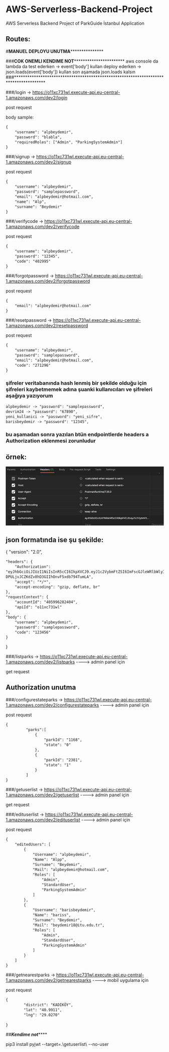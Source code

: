 # AWS-Serverless-Backend-Project
AWS Serverless Backend Project of ParkGuide İstanbul Application

## Routes: 

#**************************************************************MANUEL DEPLOYU UNUTMA*****************************************************************************

###******************************************************COK ONEMLI KENDIME NOT*****************************************************************************
aws console da lambda da test ederken -> event['body'] kullan
deploy ederken ->  json.loads(event['body'])  kullan
son aşamada json.loads kalsın
###**************************************************************************************

###/login   ->   https://o11xc731wl.execute-api.eu-central-1.amazonaws.com/dev2/login  


post request


body sample:

```
{
    "username": "alpbeydemir",
    "password": "blabla",
    "requiredRoles": ["Admin", "ParkingSystemAdmin"] 
}
```

###/signup   ->   https://o11xc731wl.execute-api.eu-central-1.amazonaws.com/dev2/signup  


post request


```
{
    "username": "alpbeydemir",
    "password": "samplepassword",
    "email": "alpbeydemir@hotmail.com",
    "name": "Alp",
    "surname": "Beydemir"
}
```


###/verifycode   ->   https://o11xc731wl.execute-api.eu-central-1.amazonaws.com/dev2/verifycode


post request


```
{
    "username": "alpbeydemir",
    "password": "12345",
    "code": "402995"
}
```

###/forgotpassword   ->   https://o11xc731wl.execute-api.eu-central-1.amazonaws.com/dev2/forgotpassword


post request


```
{
    "email": "alpbeydemir@hotmail.com"
}
```

###/resetpassword  ->   https://o11xc731wl.execute-api.eu-central-1.amazonaws.com/dev2/resetpassword


post request


```
{
    "username": "alpbeydemir",
    "password": "samplepassword",
    "email": "alpbeydemir@hotmail.com",
    "code": "271296"
}
```


### şifreler veritabanında hash lenmiş bir şekilde olduğu için şifreleri kaybetmemek adına şuanki kullanıcıları ve şifreleri aşağıya yazıyorum
```
alpbeydemir -> "password": "samplepassword",
devrim24 -> "password": "67890",
yeni_kullanici -> "password": "yeni_sifre",
barisbeydemir -> "password": "12345",
```

### bu aşamadan sonra yazılan btün endpointlerde headers a Authorization eklenmesi zorunludur

## örnek:

![Alt text](image.png)

## json formatında ise şu şekilde:

{
    "version": "2.0",

    "headers": {
        "Authorization": "eyJhbGciOiJIUzI1NiIsInR5cCI6IkpXVCJ9.eyJ1c2VybmFtZSI6ImFscGJleWRlbWlyIiwicm9sZXMiOlsiU3RhbmRhcnRVc2VyIiwiQWRtaW4iXSwiZXhwIjoxNzAyNDI4MTIzfQ.B7f7J-DPULjvJCZKdZv8hD3GIIhOnvF5xdb794TumLA",
        "accept": "*/*",
        "accept-encoding": "gzip, deflate, br"
    },
    "requestContext": {
        "accountId": "405996282404",
        "apiId": "o11xc731wl"
    },
    "body": {
        "username": "alpbeydemir",
        "password": "samplepassword",
        "code": "123456"
    }
        
}


###/listparks  ->   https://o11xc731wl.execute-api.eu-central-1.amazonaws.com/dev2/listparks        ----> admin panel için

get request

## Authorization unutma

###/configurestateparks  ->   https://o11xc731wl.execute-api.eu-central-1.amazonaws.com/dev2/configurestateparks       ----> admin panel için

post request



```
{
         "parks":[
             {
                 "parkId": "1168",
                 "state": "0"
             },
             {
                 "parkId": "2381",
                 "state": "1"
             }
         ]
}
```


###/getuserlist  ->   https://o11xc731wl.execute-api.eu-central-1.amazonaws.com/dev2/getuserlist      ----> admin panel için

get request


###/edituserlist  ->   https://o11xc731wl.execute-api.eu-central-1.amazonaws.com/dev2/edituserlist       ----> admin panel için

post request
```
{
    "editedUsers": [
        {
            "Username": "alpbeydemir",
            "Name": "Alpp",
            "Surname": "Beydemir",
            "Mail": "alpbeydemir@hotmail.com",
            "Roles": [
                "Admin",
                "StandardUser",
                "ParkingSystemAdmin"
            ]
        },
        {
            "Username": "barisbeydemir",
            "Name": "bariss",
            "Surname": "Beydemir",
            "Mail": "beydemir18@itu.edu.tr",
            "Roles": [
                "Admin",
                "StandardUser",
                "ParkingSystemAdmin"
            ]
        }
    ]
}
```



###/getnearestparks  ->   https://o11xc731wl.execute-api.eu-central-1.amazonaws.com/dev2/getnearestparks       ----> mobil uygulama için

post request

```
{
        "district": "KADIKÖY", 
        "lat": "40.9911", 
        "lng": "29.0270"
        
}
```



##***************************Kendime not*******************************

pip3 install pyjwt --target=.\getuserlist\ --no-user
